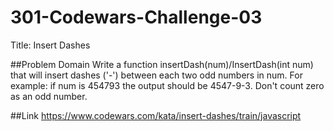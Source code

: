 # 301-Codewars-Challenge-03
Title: Insert Dashes

##Problem Domain
Write a function insertDash(num)/InsertDash(int num) that will insert dashes ('-') between each two odd numbers in num. For example: if num is 454793 the output should be 4547-9-3. Don't count zero as an odd number.

##Link 
https://www.codewars.com/kata/insert-dashes/train/javascript